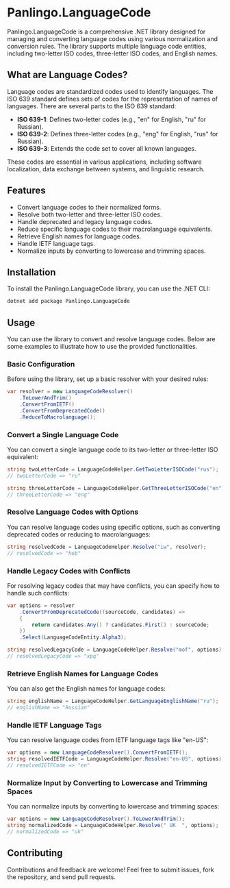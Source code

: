 ﻿# Panlingo.LanguageCode

Panlingo.LanguageCode is a comprehensive .NET library designed for managing and converting language codes using various normalization and conversion rules. The library supports multiple language code entities, including two-letter ISO codes, three-letter ISO codes, and English names.

## What are Language Codes?

Language codes are standardized codes used to identify languages. The ISO 639 standard defines sets of codes for the representation of names of languages. There are several parts to the ISO 639 standard:
- **ISO 639-1**: Defines two-letter codes (e.g., "en" for English, "ru" for Russian).
- **ISO 639-2**: Defines three-letter codes (e.g., "eng" for English, "rus" for Russian).
- **ISO 639-3**: Extends the code set to cover all known languages.

These codes are essential in various applications, including software localization, data exchange between systems, and linguistic research.

## Features

- Convert language codes to their normalized forms.
- Resolve both two-letter and three-letter ISO codes.
- Handle deprecated and legacy language codes.
- Reduce specific language codes to their macrolanguage equivalents.
- Retrieve English names for language codes.
- Handle IETF language tags.
- Normalize inputs by converting to lowercase and trimming spaces.

## Installation

To install the Panlingo.LanguageCode library, you can use the .NET CLI:

```sh
dotnet add package Panlingo.LanguageCode
```

## Usage

You can use the library to convert and resolve language codes. Below are some examples to illustrate how to use the provided functionalities.

### Basic Configuration

Before using the library, set up a basic resolver with your desired rules:

```csharp
var resolver = new LanguageCodeResolver()
    .ToLowerAndTrim()
    .ConvertFromIETF()
    .ConvertFromDeprecatedCode()
    .ReduceToMacrolanguage();
```

### Convert a Single Language Code

You can convert a single language code to its two-letter or three-letter ISO equivalent:

```csharp
string twoLetterCode = LanguageCodeHelper.GetTwoLetterISOCode("rus");
// twoLetterCode => "ru"

string threeLetterCode = LanguageCodeHelper.GetThreeLetterISOCode("en");
// threeLetterCode => "eng"
```

### Resolve Language Codes with Options

You can resolve language codes using specific options, such as converting deprecated codes or reducing to macrolanguages:

```csharp
string resolvedCode = LanguageCodeHelper.Resolve("iw", resolver);
// resolvedCode => "heb"
```

### Handle Legacy Codes with Conflicts

For resolving legacy codes that may have conflicts, you can specify how to handle such conflicts:

```csharp
var options = resolver
    .ConvertFromDeprecatedCode((sourceCode, candidates) =>
    {
        return candidates.Any() ? candidates.First() : sourceCode;
    })
    .Select(LanguageCodeEntity.Alpha3);

string resolvedLegacyCode = LanguageCodeHelper.Resolve("mof", options);
// resolvedLegacyCode => "xpq"
```

### Retrieve English Names for Language Codes

You can also get the English names for language codes:

```csharp
string englishName = LanguageCodeHelper.GetLanguageEnglishName("ru");
// englishName => "Russian"
```

### Handle IETF Language Tags

You can resolve language codes from IETF language tags like "en-US":

```csharp
var options = new LanguageCodeResolver().ConvertFromIETF();
string resolvedIETFCode = LanguageCodeHelper.Resolve("en-US", options);
// resolvedIETFCode => "en"
```

### Normalize Input by Converting to Lowercase and Trimming Spaces

You can normalize inputs by converting to lowercase and trimming spaces:

```csharp
var options = new LanguageCodeResolver().ToLowerAndTrim();
string normalizedCode = LanguageCodeHelper.Resolve(" UK  ", options);
// normalizedCode => "uk"
```

## Contributing

Contributions and feedback are welcome! Feel free to submit issues, fork the repository, and send pull requests.

